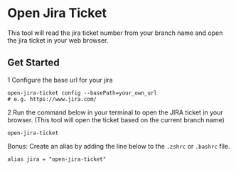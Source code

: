 # Open Jira Ticket

This tool will read the jira ticket number from your branch name and open the jira ticket in your web browser.

## Get Started

1 Configure the base url for your jira

```
open-jira-ticket config --basePath=your_own_url
# e.g. https://www.jira.com/

```

2 Run the command below in your terminal to open the JIRA ticket in your browser.
(This tool will open the ticket based on the current branch name)

```
open-jira-ticket
```
Bonus: Create an alias by adding the line below to the `.zshrc` or `.bashrc` file.

```
alias jira = "open-jira-ticket"
```